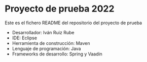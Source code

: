 # Proyecto de prueba 2022
Este es el fichero README del repositorio del proyecto de prueba 
- Desarrollador: Iván Ruiz Rube
- IDE: Eclipse
- Herramienta de construcción: Maven
- Lenguaje de programación: Java
- Frameworks de desarrollo: Spring y Vaadin
